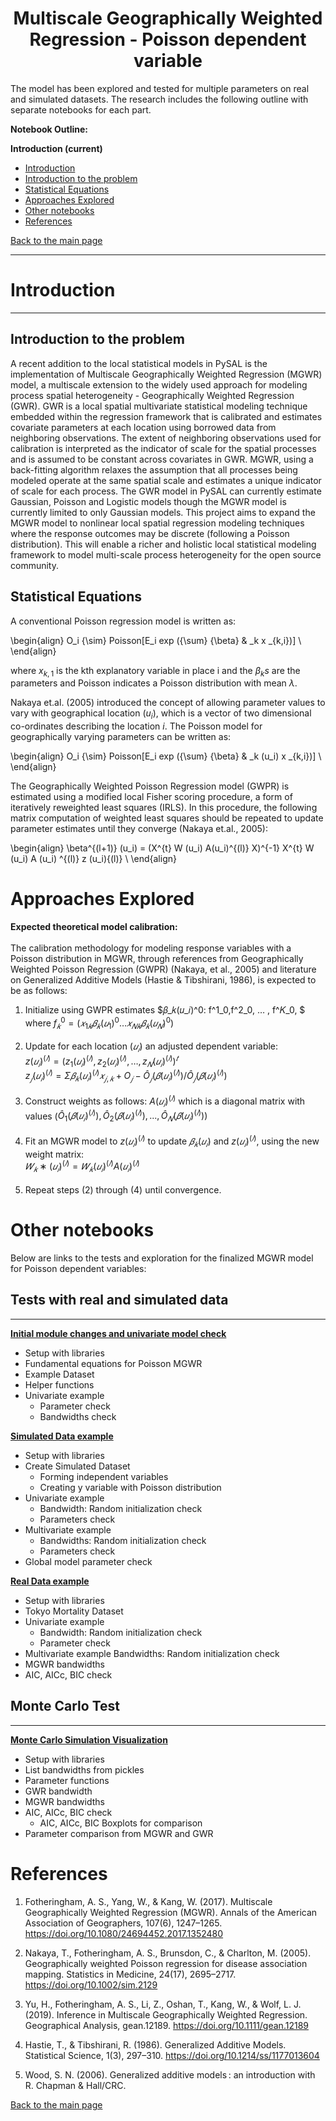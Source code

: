 # <center>Multiscale Geographically Weighted Regression - Poisson dependent variable</center>


The model has been explored and tested for multiple parameters on real and simulated datasets. The research includes the following outline with separate notebooks for each part.


**Notebook Outline:**  
  
**Introduction (current)**
- [Introduction](#Introduction)
 - [Introduction to the problem](#Introduction-to-the-project)
 - [Statistical Equations](#Statistical-Equations) 
- [Approaches Explored](#Approaches-Explored)
- [Other notebooks](#Other-notebooks)
- [References](#References)

[Back to the main page](https://mehak-sachdeva.github.io/MGWR_book/)

---

# Introduction

***

## Introduction to the problem

A recent addition to the local statistical models in PySAL is the implementation of Multiscale Geographically Weighted Regression (MGWR) model, a multiscale extension to the widely used approach for modeling process spatial heterogeneity - Geographically Weighted Regression (GWR). GWR is a local spatial multivariate statistical modeling technique embedded within the regression framework that is calibrated and estimates covariate parameters at each location using borrowed data from neighboring observations. The extent of neighboring observations used for calibration is interpreted as the indicator of scale for the spatial processes and is assumed to be constant across covariates in GWR. MGWR, using a back-fitting algorithm relaxes the assumption that all processes being modeled operate at the same spatial scale and estimates a unique indicator of scale for each process.
The GWR model in PySAL can currently estimate Gaussian, Poisson and Logistic models though the MGWR model is currently limited to only Gaussian models. This project aims to expand the MGWR model to nonlinear local spatial regression modeling techniques where the response outcomes may be discrete (following a Poisson distribution). This will enable a richer and holistic local statistical modeling framework to model multi-scale process heterogeneity for the open source community.

## Statistical Equations

A conventional Poisson regression model is written as:

\begin{align}
O_i {\sim} Poisson[E_i exp ({\sum} {\beta} & _k x _{k,i})] \\
\end{align}

where  $x_{k,1}$ is the kth explanatory variable in place i and the ${\beta}_ks$ are the parameters and Poisson indicates a Poisson distribution with mean $\lambda$.

Nakaya et.al. (2005) introduced the concept of allowing parameter values to vary with geographical location ($u_i$), which is a vector of two dimensional co-ordinates describing the location *i*. The Poisson model for geographically varying parameters can be written as:

\begin{align}
O_i {\sim} Poisson[E_i exp ({\sum} {\beta} & _k (u_i) x _{k,i})] \\
\end{align}

The Geographically Weighted Poisson Regression model (GWPR) is estimated using a modified local Fisher scoring procedure, a form of iteratively reweighted least squares (IRLS). In this procedure, the following matrix computation of weighted least squares should be repeated to update parameter estimates until they converge (Nakaya et.al., 2005):

\begin{align}
\beta^{(l+1)} (u_i) = (X^{t} W (u_i) A(u_i)^{(l)} X)^{-1} X^{t} W (u_i) A (u_i) ^{(l)} z (u_i){(l)} \\
\end{align}

# Approaches Explored

**Expected theoretical model calibration:**<br><br>
The calibration methodology for modeling response variables with a Poisson distribution in MGWR, through references from Geographically Weighted Poisson Regression (GWPR) (Nakaya, et al., 2005) and literature on Generalized Additive Models (Hastie & Tibshirani, 1986), is expected to be as follows:<br>


1. Initialize using GWPR estimates $𝛽_𝑘(𝑢_𝑖)^0: f^1_0,f^2_0, … , f^𝐾_0, $ 
    where $f_𝑘^0 = (𝑥_{1 𝑘}𝛽_𝑘(𝑢_1)^0 … 𝑥_{𝑁𝑘}𝛽_𝑘(𝑢_𝑁)^0)$<br><br>
2. Update for each location ($𝑢_𝑖$) an adjusted dependent variable: <br>
    $z(𝑢_𝑖)^{(𝑙)} = (z_1(𝑢_𝑖)^{(𝑙)}, z_2(𝑢_𝑖)^{(𝑙)}, … ,z_𝑁(𝑢_𝑖)^{(𝑙)})^𝑡$<br> 
    $z_𝑗(𝑢_𝑖)^{(𝑙)} = Σ𝛽_𝑘(𝑢_𝑖)^{(𝑙)} 𝑥_{𝑗,𝑘} + O_𝑗 − Ô_𝑗(𝛽(𝑢_𝑖)^{(𝑙)}) / Ô_𝑗(𝛽(𝑢_𝑖)^{(𝑙)})$<br><br>
3. Construct weights as follows:
    $A(𝑢_𝑖)^{(𝑙)}$ which is a diagonal matrix with values ($Ô_1(𝛽(
𝑢_𝑖)^{(𝑙)}), Ô_2(𝛽(
𝑢_𝑖)^{(𝑙)}), ... ,Ô_𝑁(𝛽(𝑢_𝑖)^{(𝑙)}))$<br><br>
4. Fit an MGWR model to $z(𝑢_𝑖)^{(𝑙)}$ to update $𝛽_𝑘(𝑢_𝑖)$ and $z(𝑢_𝑖)^{(𝑙)}$, using the new weight matrix:<br>
$𝑊_𝑘∗(𝑢_𝑖)^{(𝑙)}=𝑊_𝑘(𝑢_𝑖)^{(𝑙)} A(𝑢_𝑖)^{(𝑙)}$<br><br>
5. Repeat steps (2) through (4) until convergence.

# Other notebooks

Below are links to the tests and exploration for the finalized MGWR model for Poisson dependent variables:

## Tests with real and simulated data
***

**[Initial module changes and univariate model check ](http://mehak-sachdeva.github.io/MGWR_book/Html/Poisson_MGWR_univariate_check)**
- Setup with libraries
- Fundamental equations for Poisson MGWR
- Example Dataset
- Helper functions
- Univariate example
    - Parameter check
    - Bandwidths check

**[Simulated Data example](http://mehak-sachdeva.github.io/MGWR_book/Html/Simulated_data_example_Poisson-MGWR)**
- Setup with libraries
- Create Simulated Dataset
    - Forming independent variables
    - Creating y variable with Poisson distribution
- Univariate example
    - Bandwidth: Random initialization check
    - Parameters check
- Multivariate example
    - Bandwidths: Random initialization check
    - Parameters check
- Global model parameter check
 
**[Real Data example](http://mehak-sachdeva.github.io/MGWR_book/Html/Real_data_example_Poisson-MGWR)**

- Setup with libraries
- Tokyo Mortality Dataset
- Univariate example
    - Bandwidth: Random initialization check
    - Parameter check
- Multivariate example
    Bandwidths: Random initialization check
- MGWR bandwidths
- AIC, AICc, BIC check


## Monte Carlo Test
***


**[Monte Carlo Simulation Visualization](http://mehak-sachdeva.github.io/MGWR_book/Html/Poisson_MGWR_MonteCarlo_Results)**
 
- Setup with libraries
- List bandwidths from pickles
- Parameter functions
- GWR bandwidth
- MGWR bandwidths
- AIC, AICc, BIC check
    - AIC, AICc, BIC Boxplots for comparison
- Parameter comparison from MGWR and GWR

# References

1. Fotheringham, A. S., Yang, W., & Kang, W. (2017). Multiscale Geographically Weighted Regression (MGWR). Annals of the American Association of Geographers, 107(6), 1247–1265. https://doi.org/10.1080/24694452.2017.1352480


2. Nakaya, T., Fotheringham, A. S., Brunsdon, C., & Charlton, M. (2005). Geographically weighted Poisson regression for disease association mapping. Statistics in Medicine, 24(17), 2695–2717. https://doi.org/10.1002/sim.2129


3. Yu, H., Fotheringham, A. S., Li, Z., Oshan, T., Kang, W., & Wolf, L. J. (2019). Inference in Multiscale Geographically Weighted Regression. Geographical Analysis, gean.12189. https://doi.org/10.1111/gean.12189


4. Hastie, T., & Tibshirani, R. (1986). Generalized Additive Models. Statistical Science, 1(3), 297–310. https://doi.org/10.1214/ss/1177013604


5. Wood, S. N. (2006). Generalized additive models : an introduction with R. Chapman & Hall/CRC.

[Back to the main page](https://mehak-sachdeva.github.io/MGWR_book/)
